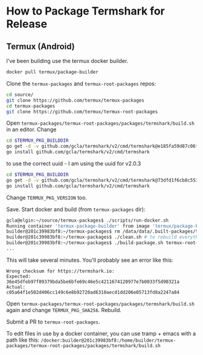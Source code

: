 # How to Package Termshark for Release

## Termux (Android)

I've been building use the termux docker builder.

```bash
docker pull termux/package-builder
```

Clone the `termux-packages` and `termux-root-packages` repos:

```bash
cd source/
git clone https://github.com/termux/termux-packages
cd termux-packages
git clone https://github.com/termux/termux-root-packages
```

Open `termux-packages/termux-root-packages/packages/termshark/build.sh` in an editor. Change

```bash
cd $TERMUX_PKG_BUILDDIR
go get -d -v github.com/gcla/termshark/v2/cmd/termshark@e185fa59d87c06fe1bafb83ce6dc15591434ccc8
go install github.com/gcla/termshark/v2/cmd/termshark
```

to use the correct uuid - I am using the uuid for v2.0.3

```bash
cd $TERMUX_PKG_BUILDDIR
go get -d -v github.com/gcla/termshark/v2/cmd/termshark@73dfd1f6cb8c553eb524ebc27d991f637c1ac5ea
go install github.com/gcla/termshark/v2/cmd/termshark
```

Change `TERMUX_PKG_VERSION` too.

Save. Start docker and build (from `termux-packages` dir):

```bash
gcla@elgin:~/source/termux-packages$ ./scripts/run-docker.sh 
Running container 'termux-package-builder' from image 'termux/package-builder'...
builder@201c39983bf8:~/termux-packages$ rm /data/data/.built-packages/termshark
builder@201c39983bf8:~/termux-packages$ ./clean.sh # to rebuild everything!
builder@201c39983bf8:~/termux-packages$ ./build-package.sh termux-root-packages/packages/termshark/
...
```

This will take several minutes. You'll probably see an error like this:

```
Wrong checksum for https://termshark.io:
Expected: 36e45dfeb97f89379bda5be6bfe69c46e5c4211674120977e7b0033f5d90321a
Actual:   c05a64f1e502d406cc149c6e8b92720ad6310aecd1dd206e05713fd8a2247a84
```

Open `termux-packages/termux-root-packages/packages/termshark/build.sh` again and change `TERMUX_PKG_SHA256`. Rebuild.

Submit a PR to `termux-root-packages`.

To edit files in use by a docker container, you can use tramp + emacs with a path like this: `/docker:builder@201c39983bf8:/home/builder/termux-packages/termux-root-packages/packages/termshark/build.sh`



